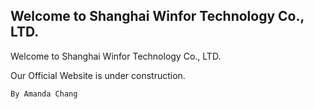 ## Welcome to Shanghai Winfor Technology Co., LTD.

Welcome to Shanghai Winfor Technology Co., LTD.

Our Official Website is under construction.

`By Amanda Chang`
